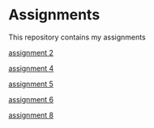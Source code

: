 # Assignments
This repository contains my assignments

[assignment 2](https://github.com/ZariouhYassin/Assignments/blob/master/Assignment_week_2%20(1).ipynb)

[assignment 4](https://github.com/ZariouhYassin/Assignments/blob/master/Assignment_week_4.ipynb)

[assignment 5](https://github.com/ZariouhYassin/Assignments/blob/master/Assignment_week_5.ipynb) 

[assignment 6](https://github.com/ZariouhYassin/Assignments/blob/master/assignment4.ipynb)

[assignment 8](https://github.com/ZariouhYassin/Assignments/blob/master/assignment%20week5.ipynb)

